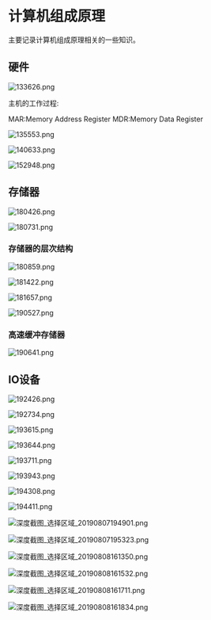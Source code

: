 # 计算机组成原理

主要记录计算机组成原理相关的一些知识。

## 硬件

![133626.png](https://img.codekissyoung.com/2019/08/07/3384decd6adb99922521a3d7848e9daf.png)

主机的工作过程:

MAR:Memory Address Register
MDR:Memory Data Register

![135553.png](https://img.codekissyoung.com/2019/08/07/09176be67be5e364a19a6ce5217fde1d.png)

![140633.png](https://img.codekissyoung.com/2019/08/07/12b151e4780cb4d7be89f765c14f5df9.png)

![152948.png](https://img.codekissyoung.com/2019/08/07/88c612c8f2c8a9c13316d94288644ae8.png)

## 存储器

![180426.png](https://img.codekissyoung.com/2019/08/07/3176cdc8e159bb892426d0b108ca9d1e.png)

![180731.png](https://img.codekissyoung.com/2019/08/07/e6414957386157d8333f20904f4b5b7c.png)

### 存储器的层次结构

![180859.png](https://img.codekissyoung.com/2019/08/07/c1ecd4a8beabbac84f5503035485ec6d.png)

![181422.png](https://img.codekissyoung.com/2019/08/07/9f29f906122bb92362b6bf39cfcdc333.png)

![181657.png](https://img.codekissyoung.com/2019/08/07/d1026296f9f066a75d798ee02ec3ed3a.png)

![190527.png](https://img.codekissyoung.com/2019/08/07/6045f67326492e3b52fcdeac5efde3cf.png)

### 高速缓冲存储器

![190641.png](https://img.codekissyoung.com/2019/08/07/6d8f6f28cdd6383678fc53094f5f30df.png)

## IO设备

![192426.png](https://img.codekissyoung.com/2019/08/07/38cf2b12ee61ff1556620579bb847f5f.png)

![192734.png](https://img.codekissyoung.com/2019/08/07/80fea58090b92f81e04108d1fa77624b.png)

![193615.png](https://img.codekissyoung.com/2019/08/07/e9ec5a57c630511fd350cc4b9ecfd5fa.png)

![193644.png](https://img.codekissyoung.com/2019/08/07/4f392568a3c732f6acb15cef478bc6dc.png)

![193711.png](https://img.codekissyoung.com/2019/08/07/5f09286319e3090467a01663116382e5.png)

![193943.png](https://img.codekissyoung.com/2019/08/07/c7a0140087901fbe4a528c83706c1c21.png)

![194308.png](https://img.codekissyoung.com/2019/08/07/6371c0a233eacb64d3bbc4421967fe8d.png)

![194411.png](https://img.codekissyoung.com/2019/08/07/ed4c135383f046aff2d8e9286c73fe3f.png)

![深度截图_选择区域_20190807194901.png](https://img.codekissyoung.com/2019/08/07/395ba460b68f9c58a5d30daa2fe8cb9e.png)

![深度截图_选择区域_20190807195323.png](https://img.codekissyoung.com/2019/08/07/f1880daac2a6fb54cf8c8d03ae3bb45b.png)

![深度截图_选择区域_20190808161350.png](https://img.codekissyoung.com/2019/08/08/366a865929ce80befcf8de17d1563ee5.png)

![深度截图_选择区域_20190808161532.png](https://img.codekissyoung.com/2019/08/08/976cce3816db47d884d5c0deaa81c013.png)

![深度截图_选择区域_20190808161711.png](https://img.codekissyoung.com/2019/08/08/32cedb6d37c1dbf197661796ba44958c.png)

![深度截图_选择区域_20190808161834.png](https://img.codekissyoung.com/2019/08/08/d66daa112ce0cee5def3c50b5c0e1140.png)